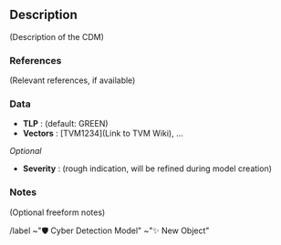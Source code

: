 ## Description

(Description of the CDM)

### References

(Relevant references, if available)

### Data

- **TLP** : (default: GREEN)
- **Vectors** : [TVM1234](Link to TVM Wiki), ...

_Optional_
- **Severity** : (rough indication, will be refined during model creation)

### Notes

(Optional freeform notes)

/label ~"🛡️ Cyber Detection Model" ~"✨ New Object"
